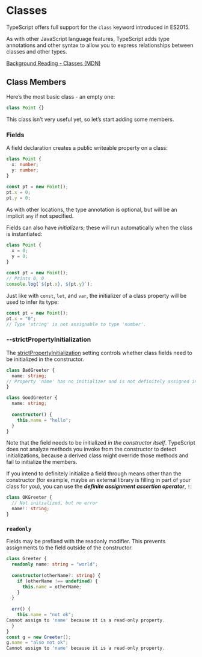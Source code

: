 # Classes

TypeScript offers full support for the `class` keyword introduced in ES2015.

As with other JavaScript language features, TypeScript adds type annotations and other syntax to allow you to express relationships between classes and other types.

[Background Reading - Classes (MDN)](https://developer.mozilla.org/en-US/docs/Web/JavaScript/Reference/Classes)

## Class Members

Here’s the most basic class - an empty one:

```ts
class Point {}
```

This class isn’t very useful yet, so let’s start adding some members.

### Fields

A field declaration creates a public writeable property on a class:

```ts
class Point {
  x: number;
  y: number;
}
 
const pt = new Point();
pt.x = 0;
pt.y = 0;
```

As with other locations, the type annotation is optional, but will be an implicit `any` if not specified.

Fields can also have *initializers*; these will run automatically when the class is instantiated:

```ts
class Point {
  x = 0;
  y = 0;
}
 
const pt = new Point();
// Prints 0, 0
console.log(`${pt.x}, ${pt.y}`);
```

Just like with `const`, `let`, and `var`, the initializer of a class property will be used to infer its type:

```ts
const pt = new Point();
pt.x = "0";
// Type 'string' is not assignable to type 'number'.
```

### **--strictPropertyInitialization**

The [strictPropertyInitialization](https://www.typescriptlang.org/tsconfig#strictPropertyInitialization) setting controls whether class fields need to be initialized in the constructor.

```ts
class BadGreeter {
  name: string;
// Property 'name' has no initializer and is not definitely assigned in the constructor.
}
```

```ts
class GoodGreeter {
  name: string;
 
  constructor() {
    this.name = "hello";
  }
}
```

Note that the field needs to be initialized *in the constructor itself*. TypeScript does not analyze methods you invoke from the constructor to detect initializations, because a derived class might override those methods and fail to initialize the members.

If you intend to definitely initialize a field through means other than the constructor (for example, maybe an external library is filling in part of your class for you), you can use the ***definite assignment assertion operator***, `!`:

```ts
class OKGreeter {
  // Not initialized, but no error
  name!: string;
}
```

### `readonly`

Fields may be prefixed with the readonly modifier. This prevents assignments to the field outside of the constructor.

```ts
class Greeter {
  readonly name: string = "world";
 
  constructor(otherName?: string) {
    if (otherName !== undefined) {
      this.name = otherName;
    }
  }
 
  err() {
    this.name = "not ok";
Cannot assign to 'name' because it is a read-only property.
  }
}
const g = new Greeter();
g.name = "also not ok";
Cannot assign to 'name' because it is a read-only property.
```